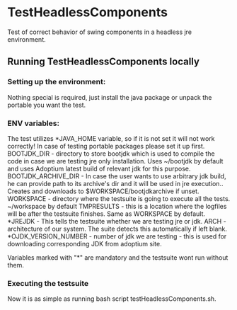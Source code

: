 # TestHeadlessComponents
Test of correct behavior of swing components in a headless jre environment.

## Running TestHeadlessComponents locally

### Setting up the environment:
Nothing special is required, just install the java package or unpack the portable you want the test.

### ENV variables:
The test utilizes *JAVA_HOME variable, so if it is not set it will not work correctly! In case of testing portable packages please set it up first.
BOOTJDK_DIR - directory to store bootjdk which is used to compile the code in case we are testing jre only installation. Uses ~/bootjdk by default and uses Adoptium latest build of relevant jdk for this purpose.
BOOTJDK_ARCHIVE_DIR - In case the user wants to use arbitrary jdk build, he can provide path to its archive's dir and it will be used in jre execution.. Creates and downloads to $WORKSPACE/bootjdkarchive if unset.
WORKSPACE - directory where the testsuite is going to execute all the tests. ~/workspace by default
TMPRESULTS - this is a location where the logfiles will be after the testsuite finishes. Same as WORKSPACE by default.
*JREJDK - This tells the testsuite whether we are testing jre or jdk.
ARCH - architecture of our system. The suite detects this automatically if left blank.
*OJDK_VERSION_NUMBER - number of jdk we are testing - this is used for downloading corresponding JDK from adoptium site.

Variables marked with "*" are mandatory and the testsuite wont run without them.

### Executing the testsuite

Now it is as simple as running bash script testHeadlessComponents.sh.

